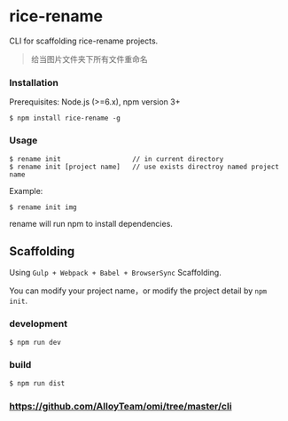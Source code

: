 # rice-rename

CLI for scaffolding rice-rename projects.
>给当图片文件夹下所有文件重命名

### Installation
Prerequisites: Node.js (>=6.x), npm version 3+

```
$ npm install rice-rename -g
```

### Usage

```
$ rename init                  // in current directory
$ rename init [project name]   // use exists directroy named project name
```
Example:
```
$ rename init img
```

rename will run npm to install dependencies.


## Scaffolding

Using `Gulp + Webpack + Babel + BrowserSync` Scaffolding.

You can modify your project name，or modify the project detail by `npm init`.

### development

``` js
$ npm run dev
```

### build

``` js
$ npm run dist
```

### https://github.com/AlloyTeam/omi/tree/master/cli
